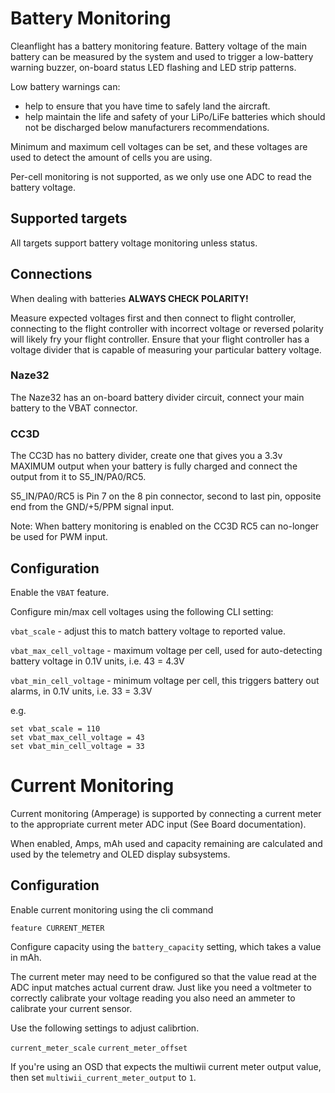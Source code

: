 # Battery Monitoring

Cleanflight has a battery monitoring feature.  Battery voltage of the main battery can be measured by the system and used
to trigger a low-battery warning buzzer, on-board status LED flashing and LED strip patterns.

Low battery warnings can:

* help to ensure that you have time to safely land the aircraft.
* help maintain the life and safety of your LiPo/LiFe batteries which should not be discharged below manufacturers recommendations.

Minimum and maximum cell voltages can be set, and these voltages are used to detect the amount of cells you are using.

Per-cell monitoring is not supported, as we only use one ADC to read the battery voltage.
  
## Supported targets

All targets support battery voltage monitoring unless status.

## Connections

When dealing with batteries **ALWAYS CHECK POLARITY!**

Measure expected voltages first and then connect to flight controller, connecting to the flight controller with
incorrect voltage or reversed polarity will likely fry your flight controller. Ensure that your flight controller
has a voltage divider that is capable of measuring your particular battery voltage.

### Naze32

The Naze32 has an on-board battery divider circuit, connect your main battery to the VBAT connector.

### CC3D

The CC3D has no battery divider, create one that gives you a 3.3v MAXIMUM output when your battery is
fully charged and connect the output from it to S5_IN/PA0/RC5.

S5_IN/PA0/RC5 is Pin 7 on the 8 pin connector, second to last pin, opposite end from the GND/+5/PPM signal input.

Note: When battery monitoring is enabled on the CC3D RC5 can no-longer be used for PWM input.
 
## Configuration

Enable the `VBAT` feature.

Configure min/max cell voltages using the following CLI setting:

`vbat_scale` - adjust this to match battery voltage to reported value.

`vbat_max_cell_voltage` - maximum voltage per cell, used for auto-detecting battery voltage in 0.1V units, i.e. 43 = 4.3V

`vbat_min_cell_voltage` - minimum voltage per cell, this triggers battery out alarms, in 0.1V units, i.e. 33 = 3.3V

e.g.

```
set vbat_scale = 110
set vbat_max_cell_voltage = 43
set vbat_min_cell_voltage = 33
```

# Current Monitoring

Current monitoring (Amperage) is supported by connecting a current meter to the appropriate current meter ADC input (See Board documentation).

When enabled, Amps, mAh used and capacity remaining are calculated and used by the telemetry and OLED display subsystems.

## Configuration

Enable current monitoring using the cli command

```
feature CURRENT_METER
```

Configure capacity using the `battery_capacity` setting, which takes a value in mAh.

The current meter may need to be configured so that the value read at the ADC input matches actual current draw.  Just like you need a voltmeter to correctly calibrate your voltage reading you also need an ammeter to calibrate your current sensor.

Use the following settings to adjust calibrtion. 

`current_meter_scale`
`current_meter_offset`

If you're using an OSD that expects the multiwii current meter output value, then set `multiwii_current_meter_output` to `1`.
